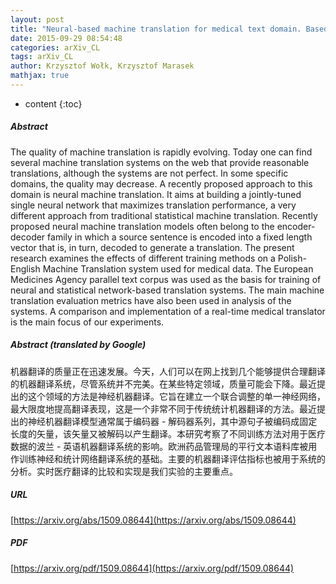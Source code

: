 ```yaml
---
layout: post
title: "Neural-based machine translation for medical text domain. Based on European Medicines Agency leaflet texts"
date: 2015-09-29 08:54:48
categories: arXiv_CL
tags: arXiv_CL
author: Krzysztof Wołk, Krzysztof Marasek
mathjax: true
---
```


* content
{:toc}

##### Abstract
The quality of machine translation is rapidly evolving. Today one can find several machine translation systems on the web that provide reasonable translations, although the systems are not perfect. In some specific domains, the quality may decrease. A recently proposed approach to this domain is neural machine translation. It aims at building a jointly-tuned single neural network that maximizes translation performance, a very different approach from traditional statistical machine translation. Recently proposed neural machine translation models often belong to the encoder-decoder family in which a source sentence is encoded into a fixed length vector that is, in turn, decoded to generate a translation. The present research examines the effects of different training methods on a Polish-English Machine Translation system used for medical data. The European Medicines Agency parallel text corpus was used as the basis for training of neural and statistical network-based translation systems. The main machine translation evaluation metrics have also been used in analysis of the systems. A comparison and implementation of a real-time medical translator is the main focus of our experiments.

##### Abstract (translated by Google)
机器翻译的质量正在迅速发展。今天，人们可以在网上找到几个能够提供合理翻译的机器翻译系统，尽管系统并不完美。在某些特定领域，质量可能会下降。最近提出的这个领域的方法是神经机器翻译。它旨在建立一个联合调整的单一神经网络，最大限度地提高翻译表现，这是一个非常不同于传统统计机器翻译的方法。最近提出的神经机器翻译模型通常属于编码器 - 解码器系列，其中源句子被编码成固定长度的矢量，该矢量又被解码以产生翻译。本研究考察了不同训练方法对用于医疗数据的波兰 - 英语机器翻译系统的影响。欧洲药品管理局的平行文本语料库被用作训练神经和统计网络翻译系统的基础。主要的机器翻译评估指标也被用于系统的分析。实时医疗翻译的比较和实现是我们实验的主要重点。

##### URL
[https://arxiv.org/abs/1509.08644](https://arxiv.org/abs/1509.08644)

##### PDF
[https://arxiv.org/pdf/1509.08644](https://arxiv.org/pdf/1509.08644)

